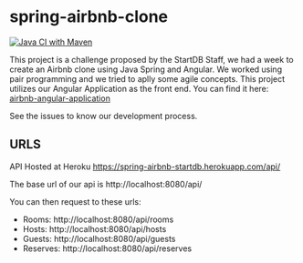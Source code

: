# spring-airbnb-clone

[![Java CI with Maven](https://github.com/gabriel-lima-b/spring-airbnb-clone/actions/workflows/maven.yml/badge.svg)](https://github.com/gabriel-lima-b/spring-airbnb-clone/actions/workflows/maven.yml)

This project is a challenge proposed by the StartDB Staff, we had a week to create an Airbnb clone using Java Spring and Angular. We worked using pair programming and we tried to aplly some agile concepts. This project utilizes our Angular Application as the front end. You can find it here: [airbnb-angular-application](https://github.com/felipebonadio/angular-airbnb-clone)

See the issues to know our development process.

## URLS
API Hosted at Heroku https://spring-airbnb-startdb.herokuapp.com/api/

The base url of our api is http://localhost:8080/api/

You can then request to these urls:

- Rooms: http://localhost:8080/api/rooms
- Hosts: http://localhost:8080/api/hosts
- Guests: http://localhost:8080/api/guests
- Reserves: http://localhost:8080/api/reserves
